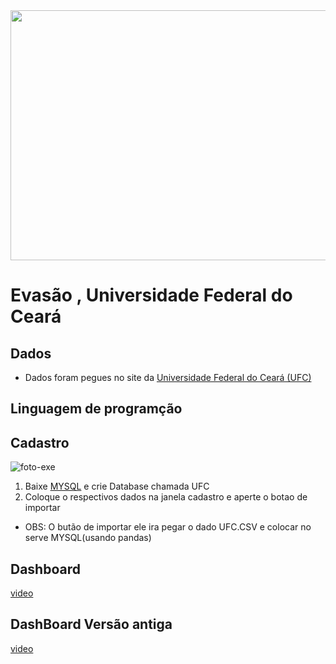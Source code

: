 <img style="height:400px;width:10000px" src="https://images.unsplash.com/photo-1507499244229-be438d3c06d0?ixlib=rb-4.0.3&ixid=M3wxMjA3fDB8MHxwaG90by1wYWdlfHx8fGVufDB8fHx8fA%3D%3D&auto=format&fit=crop&w=869&q=80">

# Evasão , Universidade Federal do Ceará
## Dados
   * Dados foram pegues no site da [Universidade Federal do Ceará (UFC)](https://dados.ufc.br/group/pessoas) 

## Linguagem de programção

## Cadastro
![foto-exe](https://user-images.githubusercontent.com/76600121/221320695-86d009fd-bf5b-47e2-bfba-ec0d76c2ca01.png)
1. Baixe [MYSQL](https://dev.mysql.com/downloads/) e crie Database chamada UFC                                                                                           
2. Coloque o respectivos dados na janela cadastro e aperte o botao de importar 
* OBS: O butão de importar ele ira pegar o dado UFC.CSV e colocar no serve MYSQL(usando pandas)
## Dashboard

[video]()
## DashBoard Versão antiga
[video](https://user-images.githubusercontent.com/76600121/221320512-e9d3753b-2e95-451a-b155-a420abc6f11b.mp4)

